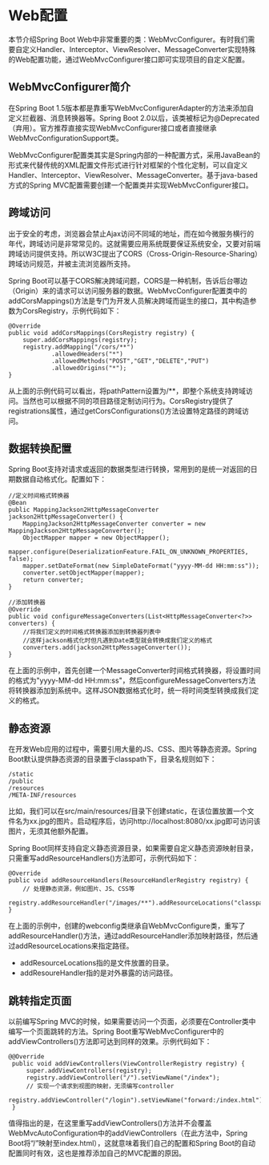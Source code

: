 # Web配置

本节介绍Spring Boot Web中非常重要的类：WebMvcConfigurer。有时我们需要自定义Handler、Interceptor、ViewResolver、MessageConverter实现特殊的Web配置功能，通过WebMvcConfigurer接口即可实现项目的自定义配置。

## WebMvcConfigurer简介

在Spring Boot 1.5版本都是靠重写WebMvcConfigurerAdapter的方法来添加自定义拦截器、消息转换器等。Spring Boot 2.0以后，该类被标记为@Deprecated（弃用）。官方推荐直接实现WebMvcConfigurer接口或者直接继承WebMvcConfigurationSupport类。

WebMvcConfigurer配置类其实是Spring内部的一种配置方式，采用JavaBean的形式来代替传统的XML配置文件形式进行针对框架的个性化定制，可以自定义Handler、Interceptor、ViewResolver、MessageConverter。基于java-based方式的Spring MVC配置需要创建一个配置类并实现WebMvcConfigurer接口。

## 跨域访问

出于安全的考虑，浏览器会禁止Ajax访问不同域的地址，而在如今微服务横行的年代，跨域访问是非常常见的。这就需要应用系统既要保证系统安全，又要对前端跨域访问提供支持。所以W3C提出了CORS（Cross-Origin-Resource-Sharing）跨域访问规范，并被主流浏览器所支持。

Spring Boot可以基于CORS解决跨域问题，CORS是一种机制，告诉后台哪边（Origin）来的请求可以访问服务器的数据。WebMvcConfigurer配置类中的addCorsMappings()方法是专门为开发人员解决跨域而诞生的接口，其中构造参数为CorsRegistry，示例代码如下：

```
@Override
public void addCorsMappings(CorsRegistry registry) {
    super.addCorsMappings(registry);
    registry.addMapping("/cors/**")
            .allowedHeaders("*")
            .allowedMethods("POST","GET","DELETE","PUT")
            .allowedOrigins("*");
}
```

从上面的示例代码可以看出，将pathPattern设置为/**，即整个系统支持跨域访问。当然也可以根据不同的项目路径定制访问行为。CorsRegistry提供了registrations属性，通过getCorsConfigurations()方法设置特定路径的跨域访问。

## 数据转换配置

Spring Boot支持对请求或返回的数据类型进行转换，常用到的是统一对返回的日期数据自动格式化。配置如下：

```
//定义时间格式转换器
@Bean
public MappingJackson2HttpMessageConverter jackson2HttpMessageConverter() {
    MappingJackson2HttpMessageConverter converter = new MappingJackson2HttpMessageConverter();
    ObjectMapper mapper = new ObjectMapper();
    mapper.configure(DeserializationFeature.FAIL_ON_UNKNOWN_PROPERTIES, false);
    mapper.setDateFormat(new SimpleDateFormat("yyyy-MM-dd HH:mm:ss"));
    converter.setObjectMapper(mapper);
    return converter;
}

//添加转换器
@Override
public void configureMessageConverters(List<HttpMessageConverter<?>> converters) {
    //将我们定义的时间格式转换器添加到转换器列表中
    //这样jackson格式化时但凡遇到Date类型就会转换成我们定义的格式
    converters.add(jackson2HttpMessageConverter());
}
```

在上面的示例中，首先创建一个MessageConverter时间格式转换器，将设置时间的格式为"yyyy-MM-dd HH:mm:ss"，然后configureMessageConverters方法将转换器添加到系统中。这样JSON数据格式化时，统一将时间类型转换成我们定义的格式。

## 静态资源

在开发Web应用的过程中，需要引用大量的JS、CSS、图片等静态资源。Spring Boot默认提供静态资源的目录置于classpath下，目录名规则如下：

```
/static
/public
/resources
/META-INF/resources
```

比如，我们可以在src/main/resources/目录下创建static，在该位置放置一个文件名为xx.jpg的图片。启动程序后，访问http://localhost:8080/xx.jpg即可访问该图片，无须其他额外配置。

Spring Boot同样支持自定义静态资源目录，如果需要自定义静态资源映射目录，只需重写addResourceHandlers()方法即可，示例代码如下：

```
@Override
public void addResourceHandlers(ResourceHandlerRegistry registry) {
    // 处理静态资源，例如图片、JS、CSS等
    registry.addResourceHandler("/images/**").addResourceLocations("classpath:/images/");
}
```

在上面的示例中，创建的webconfig类继承自WebMvcConfigure类，重写了addResourceHandler()方法，通过addResourceHandler添加映射路径，然后通过addResourceLocations来指定路径。

-   addResourceLocations指的是文件放置的目录。
-   addResoureHandler指的是对外暴露的访问路径。

## 跳转指定页面

以前编写Spring MVC的时候，如果需要访问一个页面，必须要在Controller类中编写一个页面跳转的方法。Spring Boot重写WebMvcConfigurer中的addViewControllers()方法即可达到同样的效果。示例代码如下：

```
@@Override
 public void addViewControllers(ViewControllerRegistry registry) {
     super.addViewControllers(registry);
     registry.addViewController("/").setViewName("/index");
     // 实现一个请求到视图的映射，无须编写controller
     registry.addViewController("/login").setViewName("forward:/index.html");
 }
```

值得指出的是，在这里重写addViewControllers()方法并不会覆盖WebMvcAutoConfiguration中的addViewControllers（在此方法中，Spring Boot将“/”映射至index.html），这就意味着我们自己的配置和Spring Boot的自动配置同时有效，这也是推荐添加自己的MVC配置的原因。